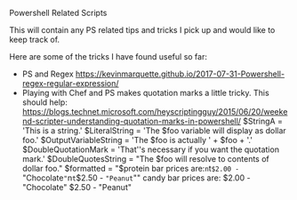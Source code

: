 Powershell Related Scripts

This will contain any PS related tips and tricks I pick up and would like to keep track of.

Here are some of the tricks I have found useful so far:
- PS and Regex
https://kevinmarquette.github.io/2017-07-31-Powershell-regex-regular-expression/
- Playing with Chef and PS makes quotation marks a little tricky. This should help:
https://blogs.technet.microsoft.com/heyscriptingguy/2015/06/20/weekend-scripter-understanding-quotation-marks-in-powershell/
$StringA = 'This is a string.'
$LiteralString = 'The $foo variable will display as dollar foo.'
$OutputVariableString = 'The $foo is actually ' + $foo + '.'
$DoubleQuotationMark = 'That''s necessary if you want the quotation mark.'
$DoubleQuotesString = "The $foo will resolve to contents of dollar foo."
$formatted = "$protein bar prices are:`n`t`$2.00 - `"Chocolate`"`n`t`$2.50 - `"Peanut`""
candy bar prices are:
$2.00 - "Chocolate"
$2.50 - "Peanut"
